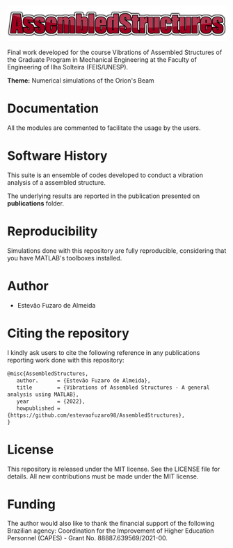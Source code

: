 ![LogoAS.png](LogoAS.png)

Final work developed for the course Vibrations of Assembled Structures of the Graduate Program in Mechanical Engineering at the Faculty of Engineering of Ilha Solteira (FEIS/UNESP).

**Theme:** Numerical simulations of the Orion's Beam

# Documentation
All the modules are commented to facilitate the usage by the users.

# Software History
This suite is an ensemble of codes developed to conduct a vibration analysis of a assembled structure.

The underlying results are reported in the publication presented on **publications** folder.

# Reproducibility
Simulations done with this repository are fully reproducible, considering that you have MATLAB's toolboxes installed.

# Author
- Estevão Fuzaro de Almeida

# Citing the repository
I kindly ask users to cite the following reference in any publications reporting work done with this repository:

```
@misc{AssembledStructures,
   author.      = {Estevão Fuzaro de Almeida},
   title        = {Vibrations of Assembled Structures - A general analysis using MATLAB},
   year         = {2022},
   howpublished = {https://github.com/estevaofuzaro98/AssembledStructures},
}
```

# License
This repository is released under the MIT license. See the LICENSE file for details. All new contributions must be made under the MIT license.

# Funding
The author would also like to thank the financial support of the following Brazilian agency: Coordination for the Improvement of Higher Education Personnel (CAPES) - Grant No. 88887.639569/2021-00.      
